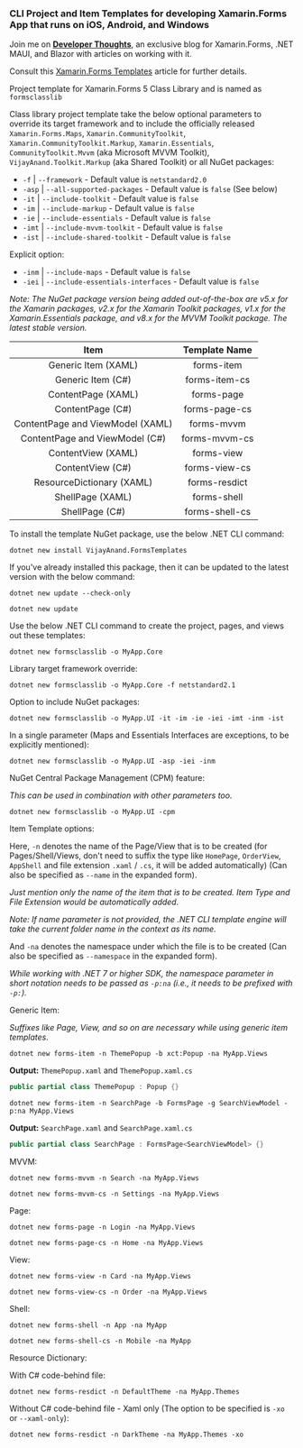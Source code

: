 ### CLI Project and Item Templates for developing Xamarin.Forms App that runs on iOS, Android, and Windows

Join me on [**Developer Thoughts**](https://egvijayanand.in/), an exclusive blog for Xamarin.Forms, .NET MAUI, and Blazor with articles on working with it.

Consult this [Xamarin.Forms Templates](https://egvijayanand.in/2024/01/26/introducing-xamarin-forms-templates/) article for further details.

Project template for Xamarin.Forms 5 Class Library and is named as `formsclasslib`

Class library project template take the below optional parameters to override its target framework and to include the officially released `Xamarin.Forms.Maps`, `Xamarin.CommunityToolkit`, `Xamarin.CommunityToolkit.Markup`, `Xamarin.Essentials`, `CommunityToolkit.Mvvm` (aka Microsoft MVVM Toolkit), `VijayAnand.Toolkit.Markup` (aka Shared Toolkit) or all NuGet packages:

* `-f` | `--framework` - Default value is `netstandard2.0`
* `-asp` | `--all-supported-packages` - Default value is `false` (See below)
* `-it` | `--include-toolkit` - Default value is `false`
* `-im` | `--include-markup` - Default value is `false`
* `-ie` | `--include-essentials` - Default value is `false`
* `-imt` | `--include-mvvm-toolkit` - Default value is `false`
* `-ist` | `--include-shared-toolkit` - Default value is `false`

Explicit option:

* `-inm` | `--include-maps` - Default value is `false`
* `-iei` | `--include-essentials-interfaces` - Default value is `false`

*Note: The NuGet package version being added out-of-the-box are v5.x for the Xamarin packages, v2.x for the Xamarin Toolkit packages, v1.x for the Xamarin.Essentials package, and v8.x for the MVVM Toolkit package. The latest stable version.*

|Item|Template Name|
|:---:|:---:|
|Generic Item (XAML)|forms-item|
|Generic Item (C#)|forms-item-cs|
|ContentPage (XAML)|forms-page|
|ContentPage (C#)|forms-page-cs|
|ContentPage and ViewModel (XAML)|forms-mvvm|
|ContentPage and ViewModel (C#)|forms-mvvm-cs|
|ContentView (XAML)|forms-view|
|ContentView (C#)|forms-view-cs|
|ResourceDictionary (XAML)|forms-resdict|
|ShellPage (XAML)|forms-shell|
|ShellPage (C#)|forms-shell-cs|

To install the template NuGet package, use the below .NET CLI command:

```shell
dotnet new install VijayAnand.FormsTemplates
```

If you've already installed this package, then it can be updated to the latest version with the below command:

```shell
dotnet new update --check-only
```
```shell
dotnet new update
```

Use the below .NET CLI command to create the project, pages, and views out these templates:

```shell
dotnet new formsclasslib -o MyApp.Core
```

Library target framework override:

```shell
dotnet new formsclasslib -o MyApp.Core -f netstandard2.1
```

Option to include NuGet packages:

```shell
dotnet new formsclasslib -o MyApp.UI -it -im -ie -iei -imt -inm -ist
```

In a single parameter (Maps and Essentials Interfaces are exceptions, to be explicitly mentioned):

```shell
dotnet new formsclasslib -o MyApp.UI -asp -iei -inm
```

NuGet Central Package Management (CPM) feature:

*This can be used in combination with other parameters too.*

```shell
dotnet new formsclasslib -o MyApp.UI -cpm
```

Item Template options:

Here, `-n` denotes the name of the Page/View that is to be created (for Pages/Shell/Views, don't need to suffix the type like `HomePage`, `OrderView`, `AppShell` and file extension `.xaml` / `.cs`, it will be added automatically) (Can also be specified as `--name` in the expanded form).

*Just mention only the name of the item that is to be created. Item Type and File Extension would be automatically added.*

*Note: If name parameter is not provided, the .NET CLI template engine will take the current folder name in the context as its name.*

And `-na` denotes the namespace under which the file is to be created (Can also be specified as `--namespace` in the expanded form).

*While working with .NET 7 or higher SDK, the namespace parameter in short notation needs to be passed as `-p:na` (i.e., it needs to be prefixed with `-p:`).*

Generic Item:

*Suffixes like Page, View, and so on are necessary while using generic item templates.*

```shell
dotnet new forms-item -n ThemePopup -b xct:Popup -na MyApp.Views
```

**Output:** `ThemePopup.xaml` and `ThemePopup.xaml.cs`

```cs
public partial class ThemePopup : Popup {}
```

```shell
dotnet new forms-item -n SearchPage -b FormsPage -g SearchViewModel -p:na MyApp.Views
```

**Output:** `SearchPage.xaml` and `SearchPage.xaml.cs`

```cs
public partial class SearchPage : FormsPage<SearchViewModel> {}
```

MVVM:

```shell
dotnet new forms-mvvm -n Search -na MyApp.Views
```
```shell
dotnet new forms-mvvm-cs -n Settings -na MyApp.Views
```

Page:

```shell
dotnet new forms-page -n Login -na MyApp.Views
```
```shell
dotnet new forms-page-cs -n Home -na MyApp.Views
```

View:

```shell
dotnet new forms-view -n Card -na MyApp.Views
```
```shell
dotnet new forms-view-cs -n Order -na MyApp.Views
```

Shell:

```shell
dotnet new forms-shell -n App -na MyApp
```
```shell
dotnet new forms-shell-cs -n Mobile -na MyApp
```

Resource Dictionary:

With C# code-behind file:

```shell
dotnet new forms-resdict -n DefaultTheme -na MyApp.Themes
```

Without C# code-behind file - Xaml only (The option to be specified is `-xo` or `--xaml-only`):

```shell
dotnet new forms-resdict -n DarkTheme -na MyApp.Themes -xo
```
